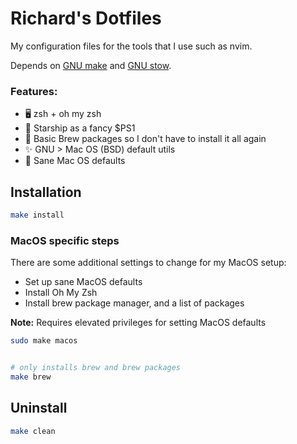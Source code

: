 # Richard's Dotfiles

My configuration files for the tools that I use such as nvim.

Depends on [GNU make](https://www.gnu.org/software/make/) and [GNU stow](https://www.gnu.org/software/stow/).


### Features:
- 🖥 zsh + oh my zsh
- 🚀 Starship as a fancy $PS1 
- 🍺 Basic Brew packages so I don't have to install it all again
- ✨ GNU > Mac OS (BSD) default utils
- 🍎 Sane Mac OS defaults


## Installation 

```sh
make install
```

### MacOS specific steps

There are some additional settings to change for my MacOS setup:
- Set up sane MacOS defaults
- Install Oh My Zsh
- Install brew package manager, and a list of packages


**Note:** Requires elevated privileges for setting MacOS defaults

```sh
sudo make macos


# only installs brew and brew packages
make brew
```

## Uninstall

```sh
make clean
```


